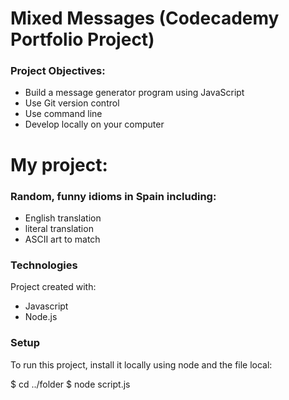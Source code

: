 # Mixed Messages (Codecademy Portfolio Project)
### Project Objectives:
- Build a message generator program using JavaScript
- Use Git version control
- Use command line
- Develop locally on your computer

# My project:
### Random, funny idioms in Spain including:
- English translation
- literal translation
- ASCII art to match

### Technologies
Project created with: 
- Javascript
- Node.js

### Setup
To run this project, install it locally using node and the file local:

$ cd ../folder
$ node script.js
